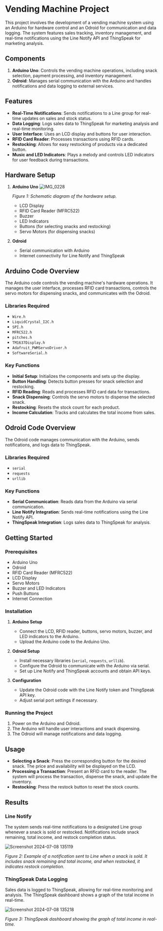 # Vending Machine Project

This project involves the development of a vending machine system using an Arduino for hardware control and an Odroid for communication and data logging. The system features sales tracking, inventory management, and real-time notifications using the Line Notify API and ThingSpeak for marketing analysis.

## Components

1. **Arduino Uno**: Controls the vending machine operations, including snack selection, payment processing, and inventory management.
2. **Odroid**: Manages serial communication with the Arduino and handles notifications and data logging to external services.

## Features

- **Real-Time Notifications**: Sends notifications to a Line group for real-time updates on sales and stock status.
- **Data Logging**: Logs sales data to ThingSpeak for marketing analysis and real-time monitoring.
- **User Interface**: Uses an LCD display and buttons for user interaction.
- **RFID Card Reader**: Processes transactions using RFID cards.
- **Restocking**: Allows for easy restocking of products via a dedicated button.
- **Music and LED Indicators**: Plays a melody and controls LED indicators for user feedback during transactions.

## Hardware Setup

1. **Arduino Uno**
   ![IMG_0228](https://github.com/nutnarinn/vending-machine/assets/100826301/c056e9b1-7500-4253-b9ae-a7bc31b53dcd)
   
   *Figure 1: Schematic diagram of the hardware setup.*
   - LCD Display
   - RFID Card Reader (MFRC522)
   - Buzzer
   - LED Indicators
   - Buttons (for selecting snacks and restocking)
   - Servo Motors (for dispensing snacks)

3. **Odroid**
   - Serial communication with Arduino
   - Internet connectivity for Line Notify and ThingSpeak

## Arduino Code Overview

The Arduino code controls the vending machine's hardware operations. It manages the user interface, processes RFID card transactions, controls the servo motors for dispensing snacks, and communicates with the Odroid.

### Libraries Required

- `Wire.h`
- `LiquidCrystal_I2C.h`
- `SPI.h`
- `MFRC522.h`
- `pitches.h`
- `TM1637Display.h`
- `Adafruit_PWMServoDriver.h`
- `SoftwareSerial.h`

### Key Functions

- **Initial Setup**: Initializes the components and sets up the display.
- **Button Handling**: Detects button presses for snack selection and restocking.
- **RFID Reading**: Reads and processes RFID card data for transactions.
- **Snack Dispensing**: Controls the servo motors to dispense the selected snack.
- **Restocking**: Resets the stock count for each product.
- **Income Calculation**: Tracks and calculates the total income from sales.

## Odroid Code Overview

The Odroid code manages communication with the Arduino, sends notifications, and logs data to ThingSpeak.

### Libraries Required

- `serial`
- `requests`
- `urllib`

### Key Functions

- **Serial Communication**: Reads data from the Arduino via serial communication.
- **Line Notify Integration**: Sends real-time notifications using the Line Notify API.
- **ThingSpeak Integration**: Logs sales data to ThingSpeak for analysis.

## Getting Started

### Prerequisites

- Arduino Uno
- Odroid
- RFID Card Reader (MFRC522)
- LCD Display
- Servo Motors
- Buzzer and LED Indicators
- Push Buttons
- Internet Connection

### Installation

1. **Arduino Setup**
   - Connect the LCD, RFID reader, buttons, servo motors, buzzer, and LED indicators to the Arduino.
   - Upload the Arduino code to the Arduino Uno.

2. **Odroid Setup**
   - Install necessary libraries (`serial`, `requests`, `urllib`).
   - Configure the Odroid to communicate with the Arduino via serial.
   - Set up Line Notify and ThingSpeak accounts and obtain API keys.

3. **Configuration**
   - Update the Odroid code with the Line Notify token and ThingSpeak API key.
   - Adjust serial port settings if necessary.

### Running the Project

1. Power on the Arduino and Odroid.
2. The Arduino will handle user interactions and snack dispensing.
3. The Odroid will manage notifications and data logging.

## Usage

- **Selecting a Snack**: Press the corresponding button for the desired snack. The price and availability will be displayed on the LCD.
- **Processing a Transaction**: Present an RFID card to the reader. The system will process the transaction, dispense the snack, and update the inventory.
- **Restocking**: Press the restock button to reset the stock counts.

## Results

### Line Notify

The system sends real-time notifications to a designated Line group whenever a snack is sold or restocked. Notifications include snack remaining, total income, and restock completion status.

![Screenshot 2024-07-08 135119](https://github.com/nutnarinn/vending-machine/assets/100826301/5d0bf4d5-2c18-4ef3-8f3f-3519ca8b4031)

*Figure 2: Example of a notification sent to Line when a snack is sold. It includes snack remaining and total income, and when restocked, it indicates restock completion.*

### ThingSpeak Data Logging

Sales data is logged to ThingSpeak, allowing for real-time monitoring and analysis. The ThingSpeak dashboard shows a graph of the total income in real-time.

![Screenshot 2024-07-08 135218](https://github.com/nutnarinn/vending-machine/assets/100826301/faf1631f-11b5-4902-a629-8153cabb7ff5)

*Figure 3: ThingSpeak dashboard showing the graph of total income in real-time.*
